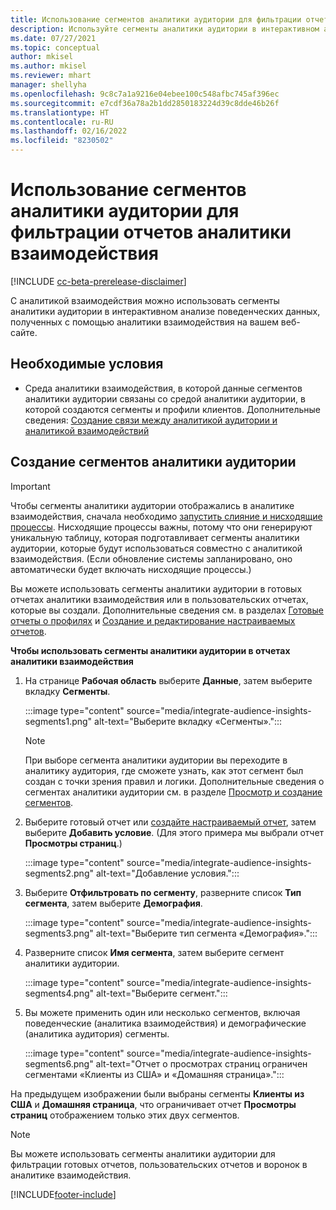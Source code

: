 ```yaml
---
title: Использование сегментов аналитики аудитории для фильтрации отчетов аналитики взаимодействия
description: Используйте сегменты аналитики аудитории в интерактивном анализе поведенческих данных, полученных с помощью аналитики взаимодействия на веб-сайте клиента.
ms.date: 07/27/2021
ms.topic: conceptual
author: mkisel
ms.author: mkisel
ms.reviewer: mhart
manager: shellyha
ms.openlocfilehash: 9c8c7a1a9216e04ebee100c548afbc745af396ec
ms.sourcegitcommit: e7cdf36a78a2b1dd2850183224d39c8dde46b26f
ms.translationtype: HT
ms.contentlocale: ru-RU
ms.lasthandoff: 02/16/2022
ms.locfileid: "8230502"
---
```

# <a name="use-audience-insights-segments-to-filter-engagement-insights-reports"></a>Использование сегментов аналитики аудитории для фильтрации отчетов аналитики взаимодействия

[!INCLUDE [cc-beta-prerelease-disclaimer](includes/cc-beta-prerelease-disclaimer.md)]

С аналитикой взаимодействия можно использовать сегменты аналитики аудитории в интерактивном анализе поведенческих данных, полученных с помощью аналитики взаимодействия на вашем веб-сайте.

## <a name="prerequisite"></a>Необходимые условия

- Среда аналитики взаимодействия, в которой данные сегментов аналитики аудитории связаны со средой аналитики аудитории, в которой создаются сегменты и профили клиентов. Дополнительные сведения: [Создание связи между аналитикой аудитории и аналитикой взаимодействий](integrate-audience-insights-engagement-insights.md)

## <a name="create-audience-insights-segments"></a>Создание сегментов аналитики аудитории 

> [!IMPORTANT]
> Чтобы сегменты аналитики аудитории отображались в аналитике взаимодействия, сначала необходимо [запустить слияние и нисходящие процессы](../audience-insights/merge-entities.md). Нисходящие процессы важны, потому что они генерируют уникальную таблицу, которая подготавливает сегменты аналитики аудитории, которые будут использоваться совместно с аналитикой взаимодействия. (Если обновление системы запланировано, оно автоматически будет включать нисходящие процессы.)

Вы можете использовать сегменты аналитики аудитории в готовых отчетах аналитики взаимодействия или в пользовательских отчетах, которые вы создали. Дополнительные сведения см. в разделах [Готовые отчеты о профилях](profile-reports.md) и [Создание и редактирование настраиваемых отчетов](custom-reports.md).

**Чтобы использовать сегменты аналитики аудитории в отчетах аналитики взаимодействия**

1. На странице **Рабочая область** выберите **Данные**, затем выберите вкладку **Сегменты**.

    :::image type="content" source="media/integrate-audience-insights-segments1.png" alt-text="Выберите вкладку «Сегменты».":::

   >[!NOTE]
   > При выборе сегмента аналитики аудитории вы переходите в аналитику аудитория, где сможете узнать, как этот сегмент был создан с точки зрения правил и логики. Дополнительные сведения о сегментах аналитики аудитории см. в разделе [Просмотр и создание сегментов](../audience-insights/segments.md).

2. Выберите готовый отчет или [создайте настраиваемый отчет](custom-reports.md), затем выберите **Добавить условие**. (Для этого примера мы выбрали отчет **Просмотры страниц**.)

    :::image type="content" source="media/integrate-audience-insights-segments2.png" alt-text="Добавление условия.":::

3. Выберите **Отфильтровать по сегменту**, разверните список **Тип сегмента**, затем выберите **Демография**.

    :::image type="content" source="media/integrate-audience-insights-segments3.png" alt-text="Выберите тип сегмента «Демография».":::

4. Разверните список **Имя сегмента**, затем выберите сегмент аналитики аудитории.

    :::image type="content" source="media/integrate-audience-insights-segments4.png" alt-text="Выберите сегмент.":::

5. Вы можете применить один или несколько сегментов, включая поведенческие (аналитика взаимодействия) и демографические (аналитика аудитория) сегменты. 

    :::image type="content" source="media/integrate-audience-insights-segments6.png" alt-text="Отчет о просмотрах страниц ограничен сегментами «Клиенты из США» и «Домашняя страница».":::

На предыдущем изображении были выбраны сегменты **Клиенты из США** и **Домашняя страница**, что ограничивает отчет **Просмотры страниц** отображением только этих двух сегментов. 


>[!NOTE]
> Вы можете использовать сегменты аналитики аудитории для фильтрации готовых отчетов, пользовательских отчетов и воронок в аналитике взаимодействия. 


[!INCLUDE[footer-include](../includes/footer-banner.md)]